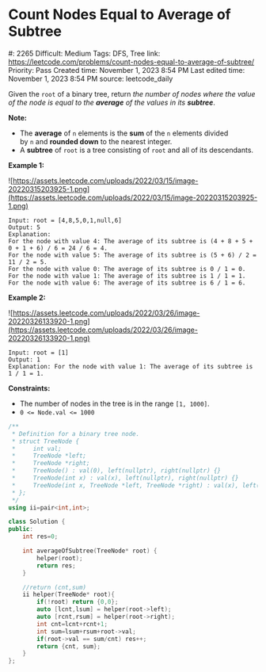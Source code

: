 # Count Nodes Equal to Average of Subtree

#: 2265
Difficult: Medium
Tags: DFS, Tree
link: https://leetcode.com/problems/count-nodes-equal-to-average-of-subtree/
Priority: Pass
Created time: November 1, 2023 8:54 PM
Last edited time: November 1, 2023 8:54 PM
source: leetcode_daily

Given the `root` of a binary tree, return *the number of nodes where the value of the node is equal to the **average** of the values in its **subtree***.

**Note:**

- The **average** of `n` elements is the **sum** of the `n` elements divided by `n` and **rounded down** to the nearest integer.
- A **subtree** of `root` is a tree consisting of `root` and all of its descendants.

**Example 1:**

![https://assets.leetcode.com/uploads/2022/03/15/image-20220315203925-1.png](https://assets.leetcode.com/uploads/2022/03/15/image-20220315203925-1.png)

```
Input: root = [4,8,5,0,1,null,6]
Output: 5
Explanation:
For the node with value 4: The average of its subtree is (4 + 8 + 5 + 0 + 1 + 6) / 6 = 24 / 6 = 4.
For the node with value 5: The average of its subtree is (5 + 6) / 2 = 11 / 2 = 5.
For the node with value 0: The average of its subtree is 0 / 1 = 0.
For the node with value 1: The average of its subtree is 1 / 1 = 1.
For the node with value 6: The average of its subtree is 6 / 1 = 6.

```

**Example 2:**

![https://assets.leetcode.com/uploads/2022/03/26/image-20220326133920-1.png](https://assets.leetcode.com/uploads/2022/03/26/image-20220326133920-1.png)

```
Input: root = [1]
Output: 1
Explanation: For the node with value 1: The average of its subtree is 1 / 1 = 1.

```

**Constraints:**

- The number of nodes in the tree is in the range `[1, 1000]`.
- `0 <= Node.val <= 1000`

```cpp
/**
 * Definition for a binary tree node.
 * struct TreeNode {
 *     int val;
 *     TreeNode *left;
 *     TreeNode *right;
 *     TreeNode() : val(0), left(nullptr), right(nullptr) {}
 *     TreeNode(int x) : val(x), left(nullptr), right(nullptr) {}
 *     TreeNode(int x, TreeNode *left, TreeNode *right) : val(x), left(left), right(right) {}
 * };
 */
using ii=pair<int,int>;

class Solution {
public:
    int res=0;

    int averageOfSubtree(TreeNode* root) {
        helper(root);
        return res;
    }

    //return (cnt,sum)
    ii helper(TreeNode* root){
        if(!root) return {0,0};
        auto [lcnt,lsum] = helper(root->left);
        auto [rcnt,rsum] = helper(root->right);
        int cnt=lcnt+rcnt+1;
        int sum=lsum+rsum+root->val;
        if(root->val == sum/cnt) res++;
        return {cnt, sum};
    }
};
```